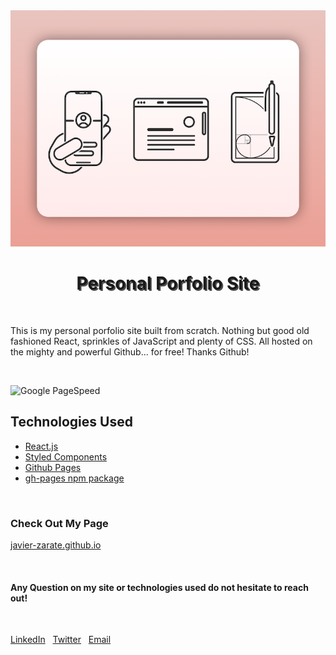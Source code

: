 <center>
  <img src="public/assets/portfolio.png" alt="logo" />
  <h1 style="text-shadow: 2px 2px #505050;" fontFamily='Roboto' fontSize='22px' x="0" y="15" fill="black">Personal Porfolio Site</h1>
</center>
&nbsp;

This is my personal porfolio site built from scratch. Nothing but good old fashioned React, sprinkles of JavaScript and plenty of CSS. All hosted on the mighty and powerful Github... for free! Thanks Github!

&nbsp;

![Google PageSpeed](https://img.shields.io/badge/Google%20PageSpeed-96-blue)

## Technologies Used

-   <a target='_blank' href='https://reactjs.org/'>React.js</a>
-   <a target='_blank' href='https://styled-components.com/'>Styled Components</a>
-   <a target='_blank' href='https://pages.github.com/'>Github Pages</a>
-   <a target='_blank' href='https://www.npmjs.com/package/gh-pages'>gh-pages npm package</a>

&nbsp;

### Check Out My Page

[javier-zarate.github.io](https://javier-zarate.github.io/)

&nbsp;

#### Any Question on my site or technologies used do not hesitate to reach out!

&nbsp;

<a target='_blank' href='https://www.linkedin.com/in/javierzarate17/'>LinkedIn</a>
&nbsp;
<a target='_blank' href='https://twitter.com/JavTheDeveloper'>Twitter</a>
&nbsp;
<a href='mailto: javierzarate0614@gmail.com'>Email</a>
